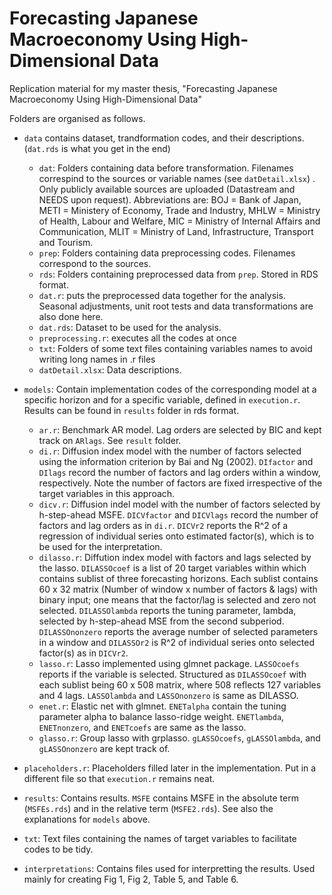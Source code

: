 # Forecasting Japanese Macroeconomy Using High-Dimensional Data
Replication material for my master thesis, "Forecasting Japanese Macroeconomy Using High-Dimensional Data"  

Folders are organised as follows.  
* `data` contains dataset, trandformation codes, and their descriptions. (`dat.rds` is what you get in the end)  
    * `dat`: Folders containing data before transformation. Filenames correspind to the sources or variable names (see `datDetail.xlsx`) . Only publicly available sources are uploaded (Datastream and NEEDS upon request). Abbreviations are: BOJ = Bank of Japan, METI = Ministery of Economy, Trade and Industry, MHLW = Ministry of Health, Labour and Welfare, MIC = Ministry of Internal Affairs and Communication, MLIT = Ministry of Land, Infrastructure, Transport and Tourism. 
    * `prep`: Folders containing data preprocessing codes. Filenames correspond to the sources.  
    * `rds`: Folders containing preprocessed data from `prep`. Stored in RDS format.  
    * `dat.r`: puts the preprocessed data together for the analysis. Seasonal adjustments, unit root tests and data transformations are also done here.
    * `dat.rds`: Dataset to be used for the analysis.  
    * `preprocessing.r`: executes all the codes at once  
    * `txt`: Folders of some text files containing variables names to avoid writing long names in .r files
    * `datDetail.xlsx`: Data descriptions.  
  
* `models`: Contain implementation codes of the corresponding model at a specific horizon and for a specific variable, defined in `execution.r`. Results can be found in `results` folder in rds format.  
    * `ar.r`: Benchmark AR model. Lag orders are selected by BIC and kept track on `ARlags`. See `result` folder.  
    * `di.r`: Diffusion index model with the number of factors selected using the information criterion by Bai and Ng (2002). `DIfactor` and `DIlags` record the number of factors and lag orders within a window, respectively. Note the number of factors are fixed irrespective of the target variables in this approach.  
    * `dicv.r`: Diffusion indel model with the number of factors selected by h-step-ahead MSFE. `DICVfactor` and `DICVlags` record the number of factors and lag orders as in `di.r`. `DICVr2` reports the R^2 of a regression of individual series onto estimated factor(s), which is to be used for the interpretation.  
    * `dilasso.r`: Diffution index model with factors and lags selected by the lasso. `DILASSOcoef` is a list of 20 target variables within which contains sublist of three forecasting horizons. Each sublist contains 60 x 32 matrix (Number of window x number of factors & lags) with binary input; one means that the factor/lag is selected and zero not selected. `DILASSOlambda` reports the tuning parameter, lambda, selected by h-step-ahead MSE from the second subperiod. `DILASSOnonzero` reports the average number of selected parameters in a window and `DILASSOr2` is R^2 of individual series onto selected factor(s) as in `DICVr2`.  
    * `lasso.r`: Lasso implemented using glmnet package. `LASSOcoefs` reports if the variable is selected. Structured as `DILASSOcoef` with each sublist being 60 x 508 matrix, where 508 reflects 127 variables and 4 lags. `LASSOlambda` and `LASSOnonzero` is same as DILASSO.  
    * `enet.r`: Elastic net with glmnet. `ENETalpha` contain the tuning parameter alpha to balance lasso-ridge weight. `ENETlambda`, `ENETnonzero`, and `ENETcoefs` are same as the lasso.  
    * `glasso.r`: Group lasso with grplasso. `gLASSOcoefs`, `gLASSOlambda`, and `gLASSOnonzero` are kept track of.  

* `placeholders.r`: Placeholders filled later in the implementation. Put in a different file so that `execution.r` remains neat.  
* `results`: Contains results. `MSFE` contains MSFE in the absolute term (`MSFEs.rds`) and in the relative term (`MSFE2.rds`). See also the explanations for `models` above.   
* `txt`: Text files containing the names of target variables to facilitate codes to be tidy.  
* `interpretations`: Contains files used for interpretting the results. Used mainly for creating Fig 1, Fig 2, Table 5, and Table 6. 
